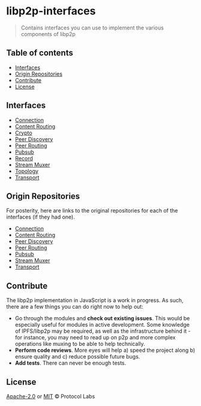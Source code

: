 # libp2p-interfaces <!-- omit in toc -->

> Contains interfaces you can use to implement the various components of libp2p

## Table of contents <!-- omit in toc -->

- [Interfaces](#interfaces)
- [Origin Repositories](#origin-repositories)
- [Contribute](#contribute)
- [License](#license)

## Interfaces

- [Connection](./src/connection)
- [Content Routing](./src/content-routing)
- [Crypto](./src/crypto)
- [Peer Discovery](./src/peer-discovery)
- [Peer Routing](./src/peer-routing)
- [Pubsub](./src/pubsub)
- [Record](./src/record)
- [Stream Muxer](./src/stream-muxer)
- [Topology](./src/topology)
- [Transport](./src/transport)

## Origin Repositories

For posterity, here are links to the original repositories for each of the interfaces (if they had one).

- [Connection](https://github.com/libp2p/interface-connection)
- [Content Routing](https://github.com/libp2p/interface-content-routing)
- [Peer Discovery](https://github.com/libp2p/interface-peer-discovery)
- [Peer Routing](https://github.com/libp2p/interface-peer-routing)
- [Pubsub](https://github.com/libp2p/js-libp2p-pubsub)
- [Stream Muxer](https://github.com/libp2p/interface-stream-muxer)
- [Transport](https://github.com/libp2p/interface-transport)

## Contribute

The libp2p implementation in JavaScript is a work in progress. As such, there are a few things you can do right now to help out:

 - Go through the modules and **check out existing issues**. This would be especially useful for modules in active development. Some knowledge of IPFS/libp2p may be required, as well as the infrastructure behind it - for instance, you may need to read up on p2p and more complex operations like muxing to be able to help technically.
 - **Perform code reviews**. More eyes will help a) speed the project along b) ensure quality and c) reduce possible future bugs.
 - **Add tests**. There can never be enough tests.

## License

[Apache-2.0](LICENSE-APACHE) or [MIT](LICENSE-MIT) © Protocol Labs

